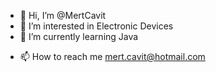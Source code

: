- 👋 Hi, I’m @MertCavit
- 👀 I’m interested in Electronic Devices 
- 🌱 I’m currently learning Java
<!---
- 💞️ I’m looking to collaborate on ...
--->
- 📫 How to reach me mert.cavit@hotmail.com

<!---
MertCavit/MertCavit is a ✨ special ✨ repository because its `README.md` (this file) appears on your GitHub profile.
You can click the Preview link to take a look at your changes.
--->
